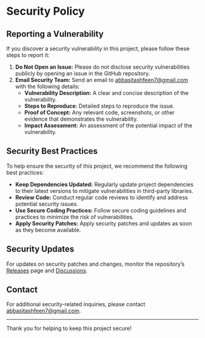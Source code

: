 # Security Policy

## Reporting a Vulnerability

If you discover a security vulnerability in this project, please follow these steps to report it:

1. **Do Not Open an Issue:** Please do not disclose security vulnerabilities publicly by opening an issue in the GitHub repository.
2. **Email Security Team:** Send an email to [abbasitashfeen7@gmail.com](mailto:abbasitashfeen7@gmail.com) with the following details:
   - **Vulnerability Description:** A clear and concise description of the vulnerability.
   - **Steps to Reproduce:** Detailed steps to reproduce the issue.
   - **Proof of Concept:** Any relevant code, screenshots, or other evidence that demonstrates the vulnerability.
   - **Impact Assessment:** An assessment of the potential impact of the vulnerability.

## Security Best Practices

To help ensure the security of this project, we recommend the following best practices:

- **Keep Dependencies Updated:** Regularly update project dependencies to their latest versions to mitigate vulnerabilities in third-party libraries.
- **Review Code:** Conduct regular code reviews to identify and address potential security issues.
- **Use Secure Coding Practices:** Follow secure coding guidelines and practices to minimize the risk of vulnerabilities.
- **Apply Security Patches:** Apply security patches and updates as soon as they become available.

## Security Updates

For updates on security patches and changes, monitor the repository’s [Releases](https://github.com/tashi-2004/Global-Ecommerce-Retail-Trends-Analysis/releases) page and [Discussions](https://github.com/tashi-2004/Global-Ecommerce-Retail-Trends-Analysis/discussions).

## Contact

For additional security-related inquiries, please contact [abbasitashfeen7@gmail.com](mailto:abbasitashfeen7@gmail.com).

---

Thank you for helping to keep this project secure!
